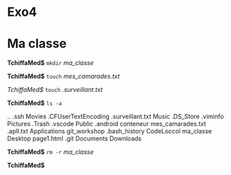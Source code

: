 Exo4
=========
Ma classe
==========

**TchiffaMed$** `mkdir` _ma_classe_

**TchiffaMed$** `touch` _mes_camarades.txt_

*TchiffaMed$* `touch` _.surveillant.txt_

**TchiffaMed$** `ls -a`

..                              .ssh                            Movies
.CFUserTextEncoding             .surveillant.txt                Music
.DS_Store                       .viminfo                        Pictures
.Trash                          .vscode                         Public
.android                        conteneur                       mes_camarades.txt
.apll.txt                       Applications                    git_workshop
.bash_history                   CodeLoccol                      ma_classe
Desktop                         page1.html
.git                            Documents                       Downloads

**TchiffaMed$** `rm -r` _ma_classe_

**TchiffaMed$**